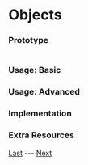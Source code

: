 # Objects
### Prototype  
>```c++
>
>```
### Usage: Basic  


### Usage: Advanced  


### Implementation  


### Extra Resources  

[Last](https://www.github.com/Zomon333/SadBoat-Engine/tree/Linux-Refactor/docs/) --- [Next](https://www.github.com/Zomon333/SadBoat-Engine/tree/Linux-Refactor/docs/6-rendering/)